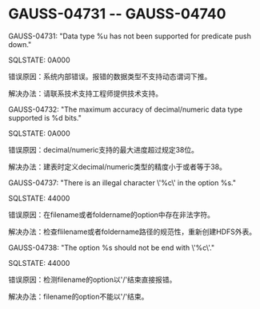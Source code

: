 # GAUSS-04731 -- GAUSS-04740

GAUSS-04731: "Data type %u has not been supported for predicate push down."

SQLSTATE: 0A000

错误原因：系统内部错误。报错的数据类型不支持动态谓词下推。

解决办法：请联系技术支持工程师提供技术支持。

GAUSS-04732: "The maximum accuracy of decimal/numeric data type supported is %d bits."

SQLSTATE: 0A000

错误原因：decimal/numeric支持的最大进度超过规定38位。

解决办法：建表时定义decimal/numeric类型的精度小于或者等于38。

GAUSS-04737: "There is an illegal character \\'%c\\' in the option %s."

SQLSTATE: 44000

错误原因：在filename或者foldername的option中存在非法字符。

解决办法：检查flilename或者foldername路径的规范性，重新创建HDFS外表。

GAUSS-04738: "The option %s should not be end with \\'%c\\'."

SQLSTATE: 44000

错误原因：检测filename的option以'/'结束直接报错。

解决办法：filename的option不能以'/'结束。
